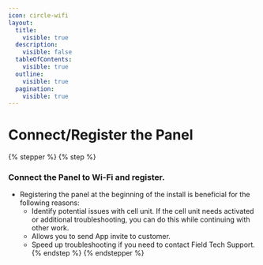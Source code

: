 ```yaml
---
icon: circle-wifi
layout:
  title:
    visible: true
  description:
    visible: false
  tableOfContents:
    visible: true
  outline:
    visible: true
  pagination:
    visible: true
---
```


# Connect/Register the Panel

{% stepper %}
{% step %}
### Connect the Panel to Wi-Fi and register.

* Registering the panel at the beginning of the install is beneficial for the following reasons:
  * Identify potential issues with cell unit.  If the cell unit needs activated or additional troubleshooting, you can do this while continuing with other work.
  * Allows you to send App invite to customer.
  * Speed up troubleshooting if you need to contact Field Tech Support.
{% endstep %}
{% endstepper %}
